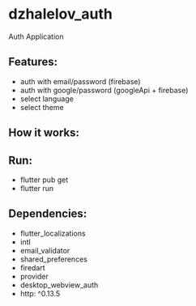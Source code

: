 # dzhalelov_auth

Auth Application

## Features:
- auth with email/password (firebase)
- auth with google/password (googleApi + firebase)
- select language
- select theme

## How it works:

## Run:
- flutter pub get
- flutter run

## Dependencies:
 - flutter_localizations
 - intl
 - email_validator
 - shared_preferences
 - firedart
 - provider
 - desktop_webview_auth
 - http: ^0.13.5